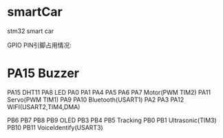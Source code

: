 # smartCar
stm32 smart car

GPIO PIN引脚占用情况:
# PA15                    Buzzer
PA15                    DHT11
PA8                     LED
PA0 PA1 PA4 PA5 PA6 PA7 Motor(PWM TIM2)
PA11                    Servo(PWM TIM1)
PA9 PA10                Bluetooth(USART1)
PA2 PA3 PA12            WIFI(USART2,TIM4,DMA)

PB6 PB7 PB8 PB9         OLED
PB3 PB4 PB5             Tracking
PB0 PB1                 Ultrasonic(TIM3)
PB10 PB11               VoiceIdentify(USART3)
